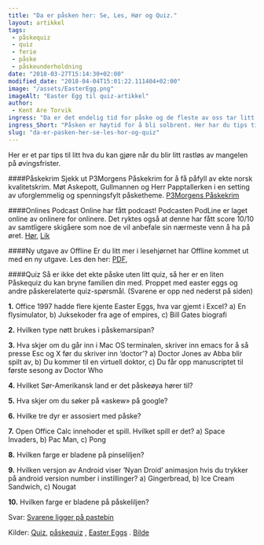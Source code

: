 ```yaml
---
title: "Da er påsken her: Se, Les, Hør og Quiz."
layout: artikkel 
tags: 
 - påskequiz
 - quiz
 - ferie
 - påske
 - påskeunderholdning
date: "2018-03-27T15:14:30+02:00"
modified_date: "2018-04-04T15:01:22.111404+02:00"
image: "/assets/EasterEgg.png"
imageAlt: "Easter Egg til quiz-artikkel"
author:
 - Kent Are Torvik
ingress: "Da er det endelig tid for påske og de fleste av oss tar litt velfortjent fri fra det kontinuerlige stresset forårsaket av underernæring og øvinger."
ingress_Short: "Påsken er høytid for å bli solbrent. Her har du tips til hva du kan gjøre mens du blir stekt."
slug: "da-er-pasken-her-se-les-hor-og-quiz"
---
```

Her er et par tips til litt hva du kan gjøre når du blir litt rastløs av mangelen på øvingsfrister.

####Påskekrim
Sjekk ut P3Morgens Påskekrim for å få påfyll av ekte norsk kvalitetskrim. Møt Askepott, Gullmannen og Herr Papptallerken i en setting av uforglemmelig  og spenningsfylt påsketheme. 
[P3Morgens Påskekrim](https://tv.nrk.no/serie/p3morgens-paaskekrim/MYNR52002117/sesong-1/episode-1)

####Onlines Podcast
 Online har fått podcast! Podcasten PodLine er laget online av onlinere for onlinere.  Det ryktes også at denne har fått score 10/10 av samtligere skigåere som noe de vil anbefale sin nærmeste venn å ha på øret. 
[Hør](https://soundcloud.com/podline/pilot-1 ),
[Lik](https://www.facebook.com/OnlinePodLine/)


####Ny utgave av Offline 
Er du litt mer i lesehjørnet har Offline kommet ut med en ny utgave. Les den her:
[PDF](https://online.ntnu.no/media/images/offline/Offline_nr1_web_-_2018_.pdf  ),


####Quiz
Så er ikke det ekte påske uten litt quiz, så her er en liten Påskequiz du kan bryne familien din med. Proppet med easter eggs og andre påskerelaterte quiz-spørsmål.  (Svarene er opp ned nederst på siden)


**1.** Office 1997 hadde flere kjente Easter Eggs, hva var gjemt i Excel? a) En flysimulator, b) Juksekoder fra age of empires, c) Bill Gates biografi

**2.** Hvilken type nøtt brukes i påskemarsipan?

**3.** Hva skjer om du går inn i Mac OS terminalen, skriver inn emacs for å så presse Esc og X før du skriver inn ‘doctor’? a) Doctor Jones av Abba blir spilt av, b) Du kommer til en virtuell doktor, c) Du får opp manuscriptet til første sesong av Doctor Who

**4.**  Hvilket Sør-Amerikansk land er det påskeøya hører til?

**5.** Hva skjer om du søker på «askew» på google? 

**6.** Hvilke tre dyr er assosiert med påske? 

**7.** Open Office Calc innehoder et spill. Hvilket spill er det? a) Space Invaders, b) Pac Man, c) Pong

**8.** Hvilken farge er bladene på pinseliljen?

**9.** Hvilken versjon av Android viser ‘Nyan Droid’ animasjon hvis du trykker på android version number i instillinger?  a) Gingerbread,  b) Ice Cream Sandwich, c) Nougat

**10.** Hvilken farge er bladene på påskeliljen? 

Svar: 
[Svarene ligger på pastebin](https://pastebin.com/iGm10bJ1)

Kilder:  [Quiz](https://quizforalle.no/quiz-med-fasit-100-quiz-sporsmal-og-svar/ ),  [påskequiz](https://quizforalle.no/25-paskequiz-sporsmal-og-svar/) ,  [Easter Eggs](https://www.silicon.co.uk/mobility/tech-easter-eggs-209453 ) . [Bilde](https://pixabay.com/no/easter-egg-p%C3%A5ske-fargede-fargerike-3123103/)